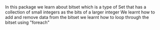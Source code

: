 In this package we learn about bitset which is a type of Set that has a collection of small integers as the bits of a larger integer
We learnt how to add and remove data from the bitset
we learnt how to loop through the bitset using "foreach"
